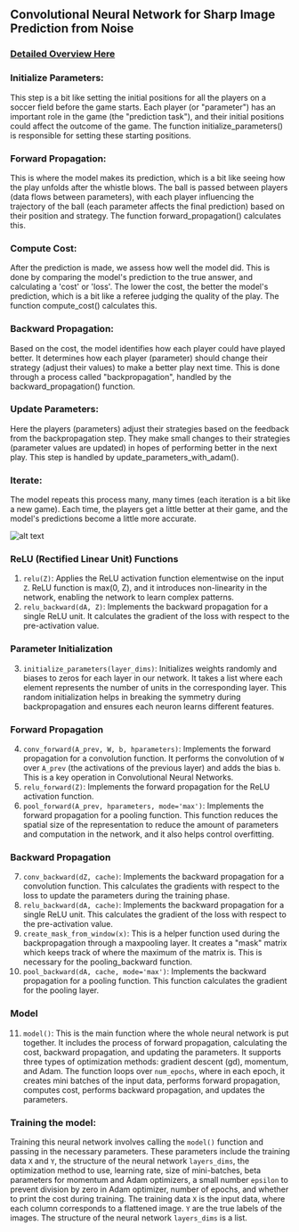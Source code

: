 ## Convolutional Neural Network for Sharp Image Prediction from Noise
### [Detailed Overview Here](https://github.com/cawley/phase_array/blob/main/conv_net/README.md#relu-rectified-linear-unit-functions)
### Initialize Parameters: 
This step is a bit like setting the initial positions for all the players on a soccer field before the game starts. Each player (or "parameter") has an important role in the game (the "prediction task"), and their initial positions could affect the outcome of the game. The function initialize_parameters() is responsible for setting these starting positions.

### Forward Propagation: 
This is where the model makes its prediction, which is a bit like seeing how the play unfolds after the whistle blows. The ball is passed between players (data flows between parameters), with each player influencing the trajectory of the ball (each parameter affects the final prediction) based on their position and strategy. The function forward_propagation() calculates this.

### Compute Cost:
After the prediction is made, we assess how well the model did. This is done by comparing the model's prediction to the true answer, and calculating a 'cost' or 'loss'. The lower the cost, the better the model's prediction, which is a bit like a referee judging the quality of the play. The function compute_cost() calculates this.

### Backward Propagation: 
Based on the cost, the model identifies how each player could have played better. It determines how each player (parameter) should change their strategy (adjust their values) to make a better play next time. This is done through a process called "backpropagation", handled by the backward_propagation() function.

### Update Parameters: 
Here the players (parameters) adjust their strategies based on the feedback from the backpropagation step. They make small changes to their strategies (parameter values are updated) in hopes of performing better in the next play. This step is handled by update_parameters_with_adam().

### Iterate: 
The model repeats this process many, many times (each iteration is a bit like a new game). Each time, the players get a little better at their game, and the model's predictions become a little more accurate.

![alt text](https://github.com/cawley/phase_array/blob/adb77d2a6ff5f12d40eb4c314bd67f72104a255c/files/layers.gif)

### ReLU (Rectified Linear Unit) Functions

1.  `relu(Z)`: Applies the ReLU activation function elementwise on the input `Z`. ReLU function is max(0, Z), and it introduces non-linearity in the network, enabling the network to learn complex patterns.
2.  `relu_backward(dA, Z)`: Implements the backward propagation for a single ReLU unit. It calculates the gradient of the loss with respect to the pre-activation value.

### Parameter Initialization
3. `initialize_parameters(layer_dims)`: Initializes weights randomly and biases to zeros for each layer in our network. It takes a list where each element represents the number of units in the corresponding layer. This random initialization helps in breaking the symmetry during backpropagation and ensures each neuron learns different features.

### Forward Propagation 
4. `conv_forward(A_prev, W, b, hparameters)`: Implements the forward propagation for a convolution function. It performs the convolution of `W` over `A_prev` (the activations of the previous layer) and adds the bias `b`. This is a key operation in Convolutional Neural Networks.
5.  `relu_forward(Z)`: Implements the forward propagation for the ReLU activation function.
6.  `pool_forward(A_prev, hparameters, mode='max')`: Implements the forward propagation for a pooling function. This function reduces the spatial size of the representation to reduce the amount of parameters and computation in the network, and it also helps control overfitting.

### Backward Propagation
7. `conv_backward(dZ, cache)`: Implements the backward propagation for a convolution function. This calculates the gradients with respect to the loss to update the parameters during the training phase.
8.  `relu_backward(dA, cache)`: Implements the backward propagation for a single ReLU unit. This calculates the gradient of the loss with respect to the pre-activation value.
9.  `create_mask_from_window(x)`: This is a helper function used during the backpropagation through a maxpooling layer. It creates a "mask" matrix which keeps track of where the maximum of the matrix is. This is necessary for the pooling_backward function.
10.  `pool_backward(dA, cache, mode='max')`: Implements the backward propagation for a pooling function. This function calculates the gradient for the pooling layer.

### Model 
11. `model()`: This is the main function where the whole neural network is put together. It includes the process of forward propagation, calculating the cost, backward propagation, and updating the parameters. It supports three types of optimization methods: gradient descent (gd), momentum, and Adam. The function loops over `num_epochs`, where in each epoch, it creates mini batches of the input data, performs forward propagation, computes cost, performs backward propagation, and updates the parameters.

### Training the model: 
Training this neural network involves calling the `model()` function and passing in the necessary parameters. These parameters include the training data `X` and `Y`, the structure of the neural network `layers_dims`, the optimization method to use, learning rate, size of mini-batches, beta parameters for momentum and Adam optimizers, a small number `epsilon` to prevent division by zero in Adam optimizer, number of epochs, and whether to print the cost during training.
The training data `X` is the input data, where each column corresponds to a flattened image. `Y` are the true labels of the images. The structure of the neural network `layers_dims` is a list.
